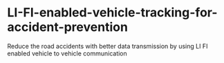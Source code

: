 # LI-FI-enabled-vehicle-tracking-for-accident-prevention
Reduce the road accidents with better data transmission by using LI FI enabled vehicle to vehicle communication
